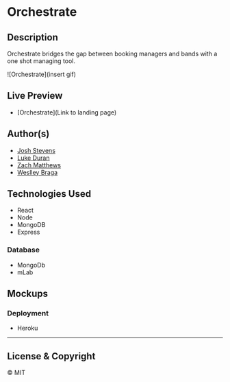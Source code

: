 # Orchestrate

## Description

Orchestrate bridges the gap between booking managers and bands with a one shot managing tool.

![Orchestrate](insert gif)

## Live Preview

-   [Orchestrate](Link to landing page)

## Author(s)

-   [Josh Stevens](https://github.com/jstevens79)
-   [Luke Duran](https://github.com/lukeduran)
-   [Zach Matthews](https://github.com/zmatthews33)
-   [Weslley Braga](https://github.com/wesbragagt)

## Technologies Used
-   React
-   Node
-   MongoDB
-   Express

### Database

-   MongoDb
-   mLab

## Mockups



### Deployment

-   Heroku

-----------------------

## License & Copyright

© MIT
